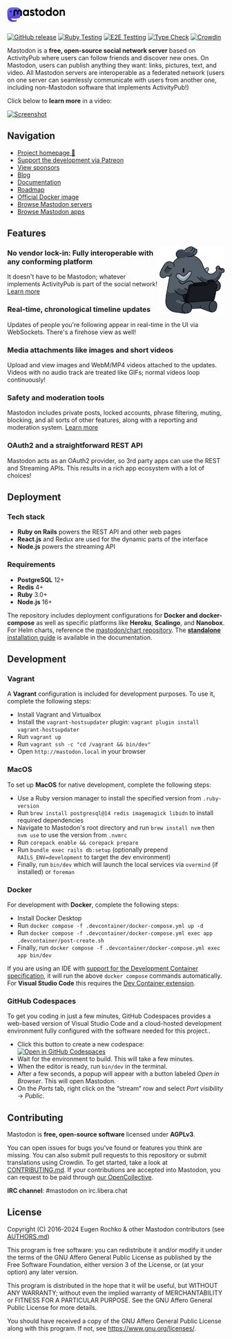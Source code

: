 <h1><picture>
  <source media="(prefers-color-scheme: dark)" srcset="./lib/assets/wordmark.dark.png?raw=true">
  <source media="(prefers-color-scheme: light)" srcset="./lib/assets/wordmark.light.png?raw=true">
  <img alt="Mastodon" src="./lib/assets/wordmark.light.png?raw=true" height="34">
</picture></h1>

[![GitHub release](https://img.shields.io/github/release/mastodon/mastodon.svg)][releases]
[![Ruby Testing](https://github.com/S-H-GAMELINKS/mastodon/actions/workflows/test-ruby.yml/badge.svg)](https://github.com/S-H-GAMELINKS/mastodon/actions/workflows/test-ruby.yml)
[![E2E Testting](https://github.com/S-H-GAMELINKS/mastodon/actions/workflows/test-e2e.yml/badge.svg)](https://github.com/S-H-GAMELINKS/mastodon/actions/workflows/test-e2e.yml)
[![Type Check](https://github.com/S-H-GAMELINKS/mastodon/actions/workflows/steep-check.yml/badge.svg)](https://github.com/S-H-GAMELINKS/mastodon/actions/workflows/steep-check.yml)
[![Crowdin](https://d322cqt584bo4o.cloudfront.net/mastodon/localized.svg)][crowdin]

[releases]: https://github.com/mastodon/mastodon/releases
[crowdin]: https://crowdin.com/project/mastodon

Mastodon is a **free, open-source social network server** based on ActivityPub where users can follow friends and discover new ones. On Mastodon, users can publish anything they want: links, pictures, text, and video. All Mastodon servers are interoperable as a federated network (users on one server can seamlessly communicate with users from another one, including non-Mastodon software that implements ActivityPub!)

Click below to **learn more** in a video:

[![Screenshot](https://blog.joinmastodon.org/2018/06/why-activitypub-is-the-future/ezgif-2-60f1b00403.gif)][youtube_demo]

[youtube_demo]: https://www.youtube.com/watch?v=IPSbNdBmWKE

## Navigation

- [Project homepage 🐘](https://joinmastodon.org)
- [Support the development via Patreon][patreon]
- [View sponsors](https://joinmastodon.org/sponsors)
- [Blog](https://blog.joinmastodon.org)
- [Documentation](https://docs.joinmastodon.org)
- [Roadmap](https://joinmastodon.org/roadmap)
- [Official Docker image](https://github.com/mastodon/mastodon/pkgs/container/mastodon)
- [Browse Mastodon servers](https://joinmastodon.org/communities)
- [Browse Mastodon apps](https://joinmastodon.org/apps)

[patreon]: https://www.patreon.com/mastodon

## Features

<img src="/app/javascript/images/elephant_ui_working.svg?raw=true" align="right" width="30%" />

### No vendor lock-in: Fully interoperable with any conforming platform

It doesn't have to be Mastodon; whatever implements ActivityPub is part of the social network! [Learn more](https://blog.joinmastodon.org/2018/06/why-activitypub-is-the-future/)

### Real-time, chronological timeline updates

Updates of people you're following appear in real-time in the UI via WebSockets. There's a firehose view as well!

### Media attachments like images and short videos

Upload and view images and WebM/MP4 videos attached to the updates. Videos with no audio track are treated like GIFs; normal videos loop continuously!

### Safety and moderation tools

Mastodon includes private posts, locked accounts, phrase filtering, muting, blocking, and all sorts of other features, along with a reporting and moderation system. [Learn more](https://blog.joinmastodon.org/2018/07/cage-the-mastodon/)

### OAuth2 and a straightforward REST API

Mastodon acts as an OAuth2 provider, so 3rd party apps can use the REST and Streaming APIs. This results in a rich app ecosystem with a lot of choices!

## Deployment

### Tech stack

- **Ruby on Rails** powers the REST API and other web pages
- **React.js** and Redux are used for the dynamic parts of the interface
- **Node.js** powers the streaming API

### Requirements

- **PostgreSQL** 12+
- **Redis** 4+
- **Ruby** 3.0+
- **Node.js** 16+

The repository includes deployment configurations for **Docker and docker-compose** as well as specific platforms like **Heroku**, **Scalingo**, and **Nanobox**. For Helm charts, reference the [mastodon/chart repository](https://github.com/mastodon/chart). The [**standalone** installation guide](https://docs.joinmastodon.org/admin/install/) is available in the documentation.

## Development

### Vagrant

A **Vagrant** configuration is included for development purposes. To use it, complete the following steps:

- Install Vagrant and Virtualbox
- Install the `vagrant-hostsupdater` plugin: `vagrant plugin install vagrant-hostsupdater`
- Run `vagrant up`
- Run `vagrant ssh -c "cd /vagrant && bin/dev"`
- Open `http://mastodon.local` in your browser

### MacOS

To set up **MacOS** for native development, complete the following steps:

- Use a Ruby version manager to install the specified version from `.ruby-version`
- Run `brew install postgresql@14 redis imagemagick libidn` to install required dependencies
- Navigate to Mastodon's root directory and run `brew install nvm` then `nvm use` to use the version from `.nvmrc`
- Run `corepack enable && corepack prepare`
- Run `bundle exec rails db:setup` (optionally prepend `RAILS_ENV=development` to target the dev environment)
- Finally, run `bin/dev` which will launch the local services via `overmind` (if installed) or `foreman`

### Docker

For development with **Docker**, complete the following steps:

- Install Docker Desktop
- Run `docker compose -f .devcontainer/docker-compose.yml up -d`
- Run `docker compose -f .devcontainer/docker-compose.yml exec app .devcontainer/post-create.sh`
- Finally, run `docker compose -f .devcontainer/docker-compose.yml exec app bin/dev`

If you are using an IDE with [support for the Development Container specification](https://containers.dev/supporting), it will run the above `docker compose` commands automatically. For **Visual Studio Code** this requires the [Dev Container extension](https://containers.dev/supporting#dev-containers).

### GitHub Codespaces

To get you coding in just a few minutes, GitHub Codespaces provides a web-based version of Visual Studio Code and a cloud-hosted development environment fully configured with the software needed for this project..

- Click this button to create a new codespace:<br>
  [![Open in GitHub Codespaces](https://github.com/codespaces/badge.svg)](https://github.com/codespaces/new?hide_repo_select=true&ref=main&repo=52281283&devcontainer_path=.devcontainer%2Fcodespaces%2Fdevcontainer.json)
- Wait for the environment to build. This will take a few minutes.
- When the editor is ready, run `bin/dev` in the terminal.
- After a few seconds, a popup will appear with a button labeled _Open in Browser_. This will open Mastodon.
- On the _Ports_ tab, right click on the “stream” row and select _Port visibility_ → _Public_.

## Contributing

Mastodon is **free, open-source software** licensed under **AGPLv3**.

You can open issues for bugs you've found or features you think are missing. You can also submit pull requests to this repository or submit translations using Crowdin. To get started, take a look at [CONTRIBUTING.md](CONTRIBUTING.md). If your contributions are accepted into Mastodon, you can request to be paid through [our OpenCollective](https://opencollective.com/mastodon).

**IRC channel**: #mastodon on irc.libera.chat

## License

Copyright (C) 2016-2024 Eugen Rochko & other Mastodon contributors (see [AUTHORS.md](AUTHORS.md))

This program is free software: you can redistribute it and/or modify it under the terms of the GNU Affero General Public License as published by the Free Software Foundation, either version 3 of the License, or (at your option) any later version.

This program is distributed in the hope that it will be useful, but WITHOUT ANY WARRANTY; without even the implied warranty of MERCHANTABILITY or FITNESS FOR A PARTICULAR PURPOSE. See the GNU Affero General Public License for more details.

You should have received a copy of the GNU Affero General Public License along with this program. If not, see <https://www.gnu.org/licenses/>.
